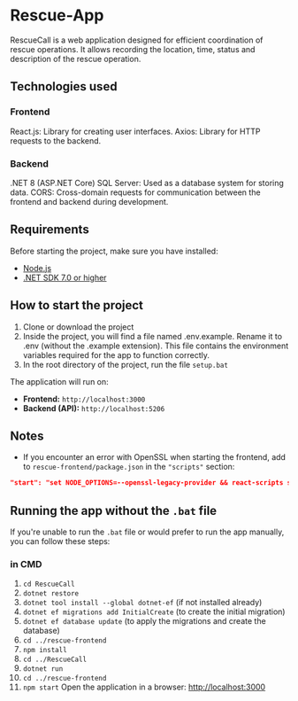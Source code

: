 # Rescue-App
RescueCall is a web application designed for efficient coordination of rescue operations. It allows recording the location, time, status and description of the rescue operation.

## Technologies used

### Frontend

React.js: Library for creating user interfaces.
Axios: Library for HTTP requests to the backend.

### Backend

.NET 8 (ASP.NET Core)
SQL Server: Used as a database system for storing data.
CORS: Cross-domain requests for communication between the frontend and backend during development.

## Requirements

Before starting the project, make sure you have installed:

- [Node.js](https://nodejs.org/)
- [.NET SDK 7.0 or higher](https://dotnet.microsoft.com/en-us/download)


## How to start the project

1. Clone or download the project
2. Inside the project, you will find a file named .env.example. Rename it to .env (without the .example extension). This file contains the environment variables required for the app to function correctly.
4. In the root directory of the project, run the file `setup.bat`

The application will run on:
- **Frontend:** `http://localhost:3000`
- **Backend (API):** `http://localhost:5206`


## Notes

- If you encounter an error with OpenSSL when starting the frontend, add to `rescue-frontend/package.json` in the `"scripts"` section:
```json
"start": "set NODE_OPTIONS=--openssl-legacy-provider && react-scripts start"
```

## Running the app without the `.bat` file

If you're unable to run the `.bat` file or would prefer to run the app manually, you can follow these steps:

### in CMD 
1. `cd RescueCall`
2. `dotnet restore`
3. `dotnet tool install --global dotnet-ef` (if not installed already)
4. `dotnet ef migrations add InitialCreate` (to create the initial migration)
5. `dotnet ef database update` (to apply the migrations and create the database)
6. `cd ../rescue-frontend`
7. `npm install`
8. `cd ../RescueCall`
9. `dotnet run`
10. `cd ../rescue-frontend`
11. `npm start`
Open the application in a browser: [http://localhost:3000](http://localhost:3000)
